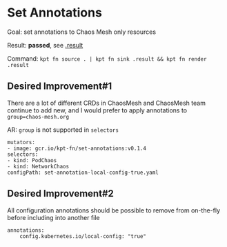 # Set Annotations

Goal: set annotations to Chaos Mesh only resources

Result: **passed**, see [.result](.result)

Command: `kpt fn source . | kpt fn sink .result && kpt fn render .result`

## Desired Improvement#1

There are a lot of different CRDs in ChaosMesh and ChaosMesh team continue to add new, and I would prefer to
apply annotations to `group=chaos-mesh.org`

AR: `group` is not supported in `selectors`

```
mutators:
- image: gcr.io/kpt-fn/set-annotations:v0.1.4
selectors:
- kind: PodChaos
- kind: NetworkChaos
configPath: set-annotation-local-config-true.yaml
```

## Desired Improvement#2

All configuration annotations should be possible to remove from on-the-fly before including into another file

```
annotations:
    config.kubernetes.io/local-config: "true"
```